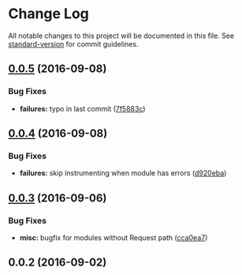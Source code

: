 # Change Log

All notable changes to this project will be documented in this file. See [standard-version](https://github.com/conventional-changelog/standard-version) for commit guidelines.

<a name="0.0.5"></a>
## [0.0.5](https://github.com/DxCx/webpack-istanbul-plugin/compare/v0.0.4...v0.0.5) (2016-09-08)


### Bug Fixes

* **failures:** typo in last commit ([7f5883c](https://github.com/DxCx/webpack-istanbul-plugin/commit/7f5883c))



<a name="0.0.4"></a>
## [0.0.4](https://github.com/DxCx/webpack-istanbul-plugin/compare/v0.0.3...v0.0.4) (2016-09-08)


### Bug Fixes

* **failures:** skip instrumenting when module has errors ([d920eba](https://github.com/DxCx/webpack-istanbul-plugin/commit/d920eba))



<a name="0.0.3"></a>
## [0.0.3](https://github.com/DxCx/webpack-istanbul-plugin/compare/v0.0.2...v0.0.3) (2016-09-06)


### Bug Fixes

* **misc:** bugfix for modules without Request path ([cca0ea7](https://github.com/DxCx/webpack-istanbul-plugin/commit/cca0ea7))



<a name="0.0.2"></a>
## 0.0.2 (2016-09-02)
